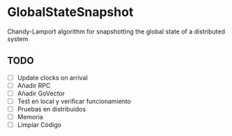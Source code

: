 # GlobalStateSnapshot
Chandy-Lamport algorithm for snapshotting the global state of a distributed system

## TODO
- [ ] Update clocks on arrival
- [ ] Añadir RPC
- [ ] Añadir GoVector
- [ ] Test en local y verificar funcionamiento
- [ ] Pruebas en distribuidos
- [ ] Memoria
- [ ] Limpiar Código